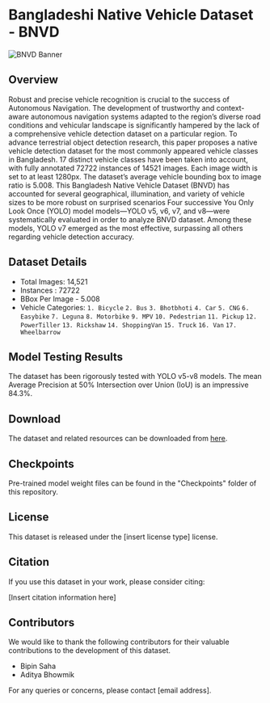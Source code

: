 # Bangladeshi Native Vehicle Dataset - BNVD

![BNVD Banner](link_to_banner_image)

## Overview
Robust and precise vehicle recognition is crucial to the success of Autonomous Navigation. The development of trustworthy and context-aware autonomous navigation systems adapted to the region’s diverse road conditions and vehicular landscape is significantly hampered by the lack of a comprehensive vehicle detection dataset on a particular region. To advance terrestrial object detection research, this paper proposes a native vehicle detection dataset for the most commonly appeared vehicle classes in Bangladesh. 17 distinct vehicle classes have been taken into account, with fully annotated 72722 instances of 14521 images. Each image width is set to at least 1280px. The dataset’s average vehicle bounding box to image ratio is 5.008. This Bangladesh Native Vehicle Dataset (BNVD) has accounted for several geographical, illumination, and variety of vehicle sizes to be more robust on surprised scenarios Four successive You Only Look Once (YOLO) model models—YOLO v5, v6, v7, and v8—were systematically evaluated in order to analyze BNVD dataset. Among these models, YOLO v7 emerged as the most effective, surpassing all others regarding vehicle detection accuracy.

## Dataset Details
- Total Images: 14,521
- Instances : 72722
- BBox Per Image - 5.008
- Vehicle Categories:
  `1. Bicycle`
  `2. Bus`
  `3. Bhotbhoti`
  `4. Car`
  `5. CNG`
  `6. Easybike`
  `7. Leguna`
  `8. Motorbike`
  `9. MPV`
  `10. Pedestrian`
  `11. Pickup`
  `12. PowerTiller`
  `13. Rickshaw`
  `14. ShoppingVan`
  `15. Truck`
  `16. Van`
  `17. Wheelbarrow`

## Model Testing Results
The dataset has been rigorously tested with YOLO v5-v8 models. The mean Average Precision at 50% Intersection over Union (IoU) is an impressive 84.3%.

## Download
The dataset and related resources can be downloaded from [here](link_to_download_page).

## Checkpoints
Pre-trained model weight files can be found in the "Checkpoints" folder of this repository.

## License
This dataset is released under the [insert license type] license.

## Citation
If you use this dataset in your work, please consider citing:

[Insert citation information here]

## Contributors
We would like to thank the following contributors for their valuable contributions to the development of this dataset.

- Bipin Saha
- Aditya Bhowmik
  

For any queries or concerns, please contact [email address].
